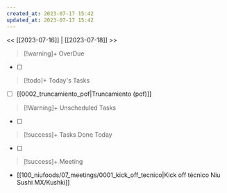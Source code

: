 ```yaml
---
created_at: 2023-07-17 15:42
updated_at: 2023-07-17 15:42
---
```


<< [[2023-07-16]] | [[2023-07-18]] >>


> [!warning]+ OverDue

- [ ] 

> [!todo]+ Today's Tasks

- [ ] [[0002_truncamiento_pof|Truncamiento (pof)]]

> [!Warning]+ Unscheduled Tasks

- [ ] 

> [!success]+ Tasks Done Today

- [ ] 

> [!success]+ Meeting

- [[100_niufoods/07_meetings/0001_kick_off_tecnico|Kick off técnico Niu Sushi MX/Kushki]]